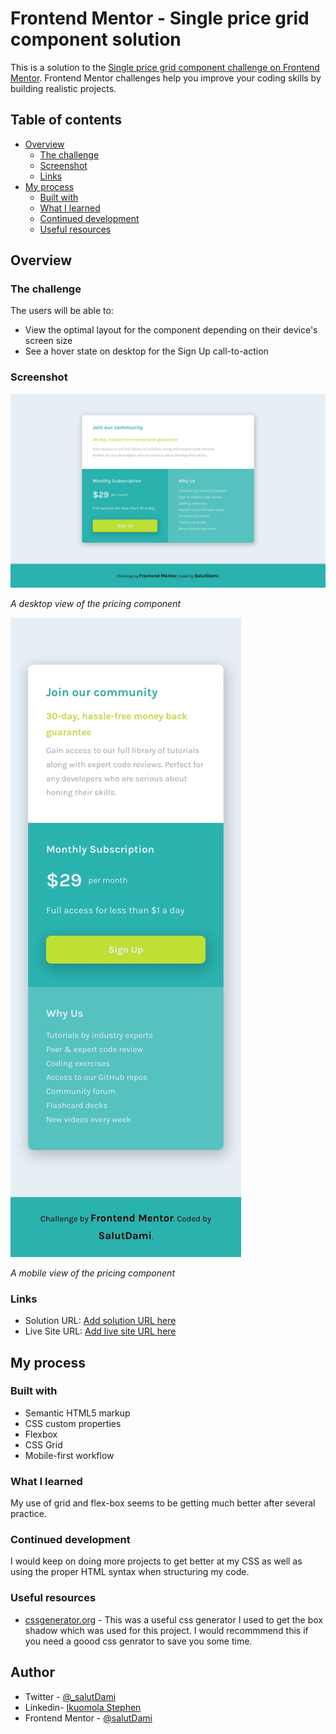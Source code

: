 # Frontend Mentor - Single price grid component solution

This is a solution to the [Single price grid component challenge on Frontend Mentor](https://www.frontendmentor.io/challenges/single-price-grid-component-5ce41129d0ff452fec5abbbc). Frontend Mentor challenges help you improve your coding skills by building realistic projects.

## Table of contents

- [Overview](#overview)
  - [The challenge](#the-challenge)
  - [Screenshot](#screenshot)
  - [Links](#links)
- [My process](#my-process)
  - [Built with](#built-with)
  - [What I learned](#what-i-learned)
  - [Continued development](#continued-development)
  - [Useful resources](#useful-resources)

## Overview

### The challenge

The users will be able to:

- View the optimal layout for the component depending on their device's screen size
- See a hover state on desktop for the Sign Up call-to-action

### Screenshot

![Desktop View](./screenshot/Desktop.jpeg)

_A desktop view of the pricing component_

![Mobile View](./screenshot/Mobile.jpeg)

_A mobile view of the pricing component_

### Links

- Solution URL: [Add solution URL here](https://github.com/salutDami/Single-Price-Component-)
- Live Site URL: [Add live site URL here](https://salutdami.github.io/Single-Price-Component-/)

## My process

### Built with

- Semantic HTML5 markup
- CSS custom properties
- Flexbox
- CSS Grid
- Mobile-first workflow

### What I learned

My use of grid and flex-box seems to be getting much better after several practice.

### Continued development

I would keep on doing more projects to get better at my CSS as well as using the proper HTML syntax when structuring my code.

### Useful resources

- [cssgenerator.org](https://cssgenerator.org/box-shadow-css-generator.html) - This was a useful css generator I used to get the box shadow which was used for this project. I would recommmend this if you need a goood css genrator to save you some time.

## Author

- Twitter - [@\_salutDami](https://www.twitter.com/_salutDami)
- Linkedin- [Ikuomola Stephen](https://www.linkedin.com/in/ikuomola-stephen/)
- Frontend Mentor - [@salutDami](https://www.frontendmentor.io/profile/salutDami)
